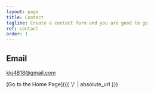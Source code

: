 ```yaml
---
layout: page
title: Contact
tagline: Create a contact form and you are good to go
ref: contact
order: 1
---
```


## Email
kkj4818@gmail.com

[Go to the Home Page]({{ '/' | absolute_url }})
